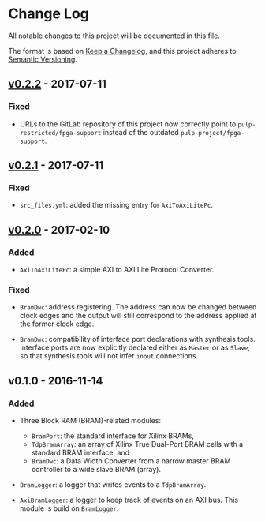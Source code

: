 # Change Log

All notable changes to this project will be documented in this file.

The format is based on [Keep a Changelog](http://keepachangelog.com/), and this project adheres to
[Semantic Versioning](http://semver.org).

## [v0.2.2] - 2017-07-11

### Fixed

- URLs to the GitLab repository of this project now correctly point to
  `pulp-restricted/fpga-support` instead of the outdated `pulp-project/fpga-support`.

## [v0.2.1] - 2017-07-11

### Fixed

- `src_files.yml`: added the missing entry for `AxiToAxiLitePc`.

## [v0.2.0] - 2017-02-10

### Added

- `AxiToAxiLitePc`: a simple AXI to AXI Lite Protocol Converter.

### Fixed

- `BramDwc`: address registering.  The address can now be changed between clock edges and the output
  will still correspond to the address applied at the former clock edge.

- `BramDwc`: compatibility of interface port declarations with synthesis tools.  Interface ports are
  now explicitly declared either as `Master` or as `Slave`, so that synthesis tools will not infer
  `inout` connections.

## v0.1.0 - 2016-11-14

### Added

- Three Block RAM (BRAM)-related modules:
  - `BramPort`: the standard interface for Xilinx BRAMs,
  - `TdpBramArray`: an array of Xilinx True Dual-Port BRAM cells with a standard BRAM interface, and
  - `BramDwc`: a Data Width Converter from a narrow master BRAM controller to a wide slave BRAM
    (array).

- `BramLogger`: a logger that writes events to a `TdpBramArray`.

- `AxiBramLogger`: a logger to keep track of events on an AXI bus.  This module is build on
  `BramLogger`.

[v0.2.2]: https://iis-git.ee.ethz.ch/pulp-restricted/fpga-support/compare/v0.2.1...v0.2.2
[v0.2.1]: https://iis-git.ee.ethz.ch/pulp-restricted/fpga-support/compare/v0.2.0...v0.2.1
[v0.2.0]: https://iis-git.ee.ethz.ch/pulp-restricted/fpga-support/compare/v0.1.0...v0.2.0
